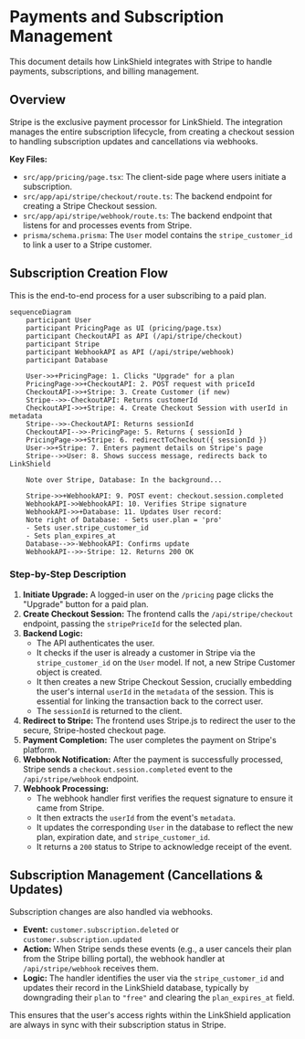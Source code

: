 # Payments and Subscription Management

This document details how LinkShield integrates with Stripe to handle payments, subscriptions, and billing management.

## Overview

Stripe is the exclusive payment processor for LinkShield. The integration manages the entire subscription lifecycle, from creating a checkout session to handling subscription updates and cancellations via webhooks.

**Key Files:**
- `src/app/pricing/page.tsx`: The client-side page where users initiate a subscription.
- `src/app/api/stripe/checkout/route.ts`: The backend endpoint for creating a Stripe Checkout session.
- `src/app/api/stripe/webhook/route.ts`: The backend endpoint that listens for and processes events from Stripe.
- `prisma/schema.prisma`: The `User` model contains the `stripe_customer_id` to link a user to a Stripe customer.

## Subscription Creation Flow

This is the end-to-end process for a user subscribing to a paid plan.

```mermaid
sequenceDiagram
    participant User
    participant PricingPage as UI (pricing/page.tsx)
    participant CheckoutAPI as API (/api/stripe/checkout)
    participant Stripe
    participant WebhookAPI as API (/api/stripe/webhook)
    participant Database

    User->>+PricingPage: 1. Clicks "Upgrade" for a plan
    PricingPage->>+CheckoutAPI: 2. POST request with priceId
    CheckoutAPI->>+Stripe: 3. Create Customer (if new)
    Stripe-->>-CheckoutAPI: Returns customerId
    CheckoutAPI->>+Stripe: 4. Create Checkout Session with userId in metadata
    Stripe-->>-CheckoutAPI: Returns sessionId
    CheckoutAPI-->>-PricingPage: 5. Returns { sessionId }
    PricingPage->>+Stripe: 6. redirectToCheckout({ sessionId })
    User->>+Stripe: 7. Enters payment details on Stripe's page
    Stripe-->>User: 8. Shows success message, redirects back to LinkShield
    
    Note over Stripe, Database: In the background...

    Stripe->>+WebhookAPI: 9. POST event: checkout.session.completed
    WebhookAPI->>WebhookAPI: 10. Verifies Stripe signature
    WebhookAPI->>+Database: 11. Updates User record:
    Note right of Database: - Sets user.plan = 'pro'
    - Sets user.stripe_customer_id
    - Sets plan_expires_at
    Database-->>-WebhookAPI: Confirms update
    WebhookAPI-->>-Stripe: 12. Returns 200 OK
```

### Step-by-Step Description

1.  **Initiate Upgrade:** A logged-in user on the `/pricing` page clicks the "Upgrade" button for a paid plan.
2.  **Create Checkout Session:** The frontend calls the `/api/stripe/checkout` endpoint, passing the `stripePriceId` for the selected plan.
3.  **Backend Logic:**
    - The API authenticates the user.
    - It checks if the user is already a customer in Stripe via the `stripe_customer_id` on the `User` model. If not, a new Stripe Customer object is created.
    - It then creates a new Stripe Checkout Session, crucially embedding the user's internal `userId` in the `metadata` of the session. This is essential for linking the transaction back to the correct user.
    - The `sessionId` is returned to the client.
4.  **Redirect to Stripe:** The frontend uses Stripe.js to redirect the user to the secure, Stripe-hosted checkout page.
5.  **Payment Completion:** The user completes the payment on Stripe's platform.
6.  **Webhook Notification:** After the payment is successfully processed, Stripe sends a `checkout.session.completed` event to the `/api/stripe/webhook` endpoint.
7.  **Webhook Processing:**
    - The webhook handler first verifies the request signature to ensure it came from Stripe.
    - It then extracts the `userId` from the event's `metadata`.
    - It updates the corresponding `User` in the database to reflect the new plan, expiration date, and `stripe_customer_id`.
    - It returns a `200` status to Stripe to acknowledge receipt of the event.

## Subscription Management (Cancellations & Updates)

Subscription changes are also handled via webhooks.

- **Event:** `customer.subscription.deleted` or `customer.subscription.updated`
- **Action:** When Stripe sends these events (e.g., a user cancels their plan from the Stripe billing portal), the webhook handler at `/api/stripe/webhook` receives them.
- **Logic:** The handler identifies the user via the `stripe_customer_id` and updates their record in the LinkShield database, typically by downgrading their `plan` to `"free"` and clearing the `plan_expires_at` field.

This ensures that the user's access rights within the LinkShield application are always in sync with their subscription status in Stripe.
